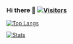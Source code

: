 ### Hi there 👋 <a href="https://github.com/Darren-Lionardo"> <img src="https://visitor-badge.laobi.icu/badge?page_id=DarrenLionardo" alt="Visitors"></a>

[![Top Langs](https://github-readme-stats.vercel.app/api/top-langs/?username=Darren-Lionardo&hide=asp.net&layout=compact&theme=tokyonight&hide_border=true&langs_count=10&title_color=22a4b3&custom_title=Top%20Languages)](https://github.com/Darren-Lionardo)

[![Stats](https://github-readme-stats.vercel.app/api?username=Darren-Lionardo&theme=tokyonight&hide_border=true&custom_title=Darren%27s%20GitHub%20Stats&title_color=22a4b3&count_private=true&show_icons=true)](https://github.com/Darren-Lionardo)
